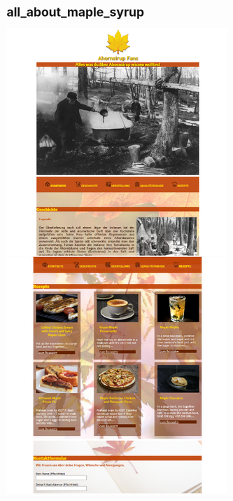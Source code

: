 # all_about_maple_syrup
<img src="img/all_about_maple_syrup.PNG">
<img src="img/all_about_maple_syrup2.PNG">
